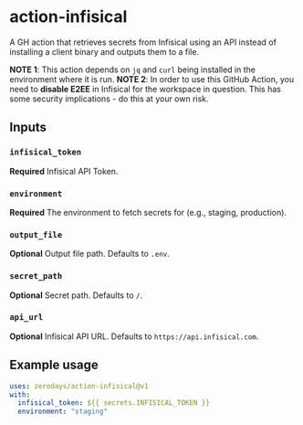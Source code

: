 # action-infisical

A GH action that retrieves secrets from Infisical using an API instead of installing a client binary and outputs them to a file.

**NOTE 1**: This action depends on `jq` and `curl` being installed in the environment where it is run.
**NOTE 2**: In order to use this GitHub Action, you need to **disable E2EE** in Infisical for the workspace in question. This has some security implications - do this at your own risk.

## Inputs

### `infisical_token`

**Required** Infisical API Token.

### `environment`

**Required** The environment to fetch secrets for (e.g., staging, production).

### `output_file`

**Optional** Output file path. Defaults to `.env`.

### `secret_path`

**Optional** Secret path. Defaults to `/`.

### `api_url`

**Optional** Infisical API URL. Defaults to `https://api.infisical.com`.

## Example usage

```yaml
uses: zerodays/action-infisical@v1
with:
  infisical_token: ${{ secrets.INFISICAL_TOKEN }}
  environment: "staging"
```
